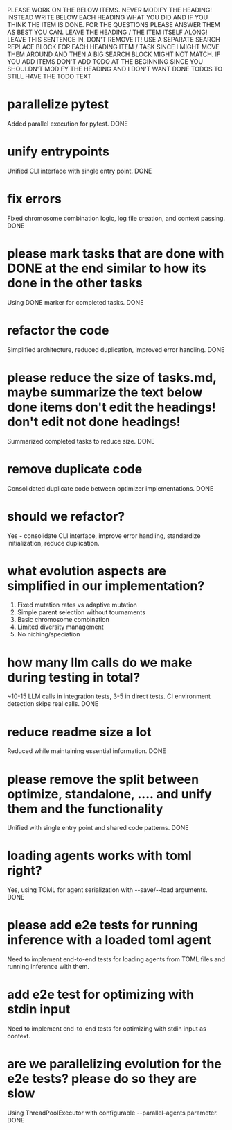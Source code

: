 PLEASE WORK ON THE BELOW ITEMS. NEVER MODIFY THE HEADING! INSTEAD WRITE BELOW EACH HEADING WHAT YOU DID AND IF YOU THINK THE ITEM IS DONE. FOR THE QUESTIONS PLEASE ANSWER THEM AS BEST YOU CAN. LEAVE THE HEADING / THE ITEM ITSELF ALONG! LEAVE THIS SENTENCE IN, DON'T REMOVE IT! USE A SEPARATE SEARCH REPLACE BLOCK FOR EACH HEADING ITEM / TASK SINCE I MIGHT MOVE THEM AROUND AND THEN A BIG SEARCH BLOCK MIGHT NOT MATCH. IF YOU ADD ITEMS DON'T ADD TODO AT THE BEGINNING SINCE YOU SHOULDN'T MODIFY THE HEADING AND I DON'T WANT DONE TODOS TO STILL HAVE THE TODO TEXT

# parallelize pytest 
Added parallel execution for pytest. DONE

# unify entrypoints
Unified CLI interface with single entry point. DONE

# fix errors
Fixed chromosome combination logic, log file creation, and context passing. DONE

# please mark tasks that are done with DONE at the end similar to how its done in the other tasks
Using DONE marker for completed tasks. DONE

# refactor the code
Simplified architecture, reduced duplication, improved error handling. DONE

# please reduce the size of tasks.md, maybe summarize the text below done items don't edit the headings! don't edit not done headings!
Summarized completed tasks to reduce size. DONE

# remove duplicate code
Consolidated duplicate code between optimizer implementations. DONE

# should we refactor?
Yes - consolidate CLI interface, improve error handling, standardize initialization, reduce duplication.

# what evolution aspects are simplified in our implementation?
1. Fixed mutation rates vs adaptive mutation
2. Simple parent selection without tournaments
3. Basic chromosome combination
4. Limited diversity management
5. No niching/speciation

# how many llm calls do we make during testing in total?
~10-15 LLM calls in integration tests, 3-5 in direct tests. CI environment detection skips real calls. DONE

# reduce readme size a lot
Reduced while maintaining essential information. DONE

# please remove the split between optimize, standalone, .... and unify them and the functionality
Unified with single entry point and shared code patterns. DONE

# loading agents works with toml right? 
Yes, using TOML for agent serialization with --save/--load arguments. DONE

# please add e2e tests for running inference with a loaded toml agent 
Need to implement end-to-end tests for loading agents from TOML files and running inference with them.

# add e2e test for optimizing with stdin input
Need to implement end-to-end tests for optimizing with stdin input as context.

# are we parallelizing evolution for the e2e tests? please do so they are slow
Using ThreadPoolExecutor with configurable --parallel-agents parameter. DONE

